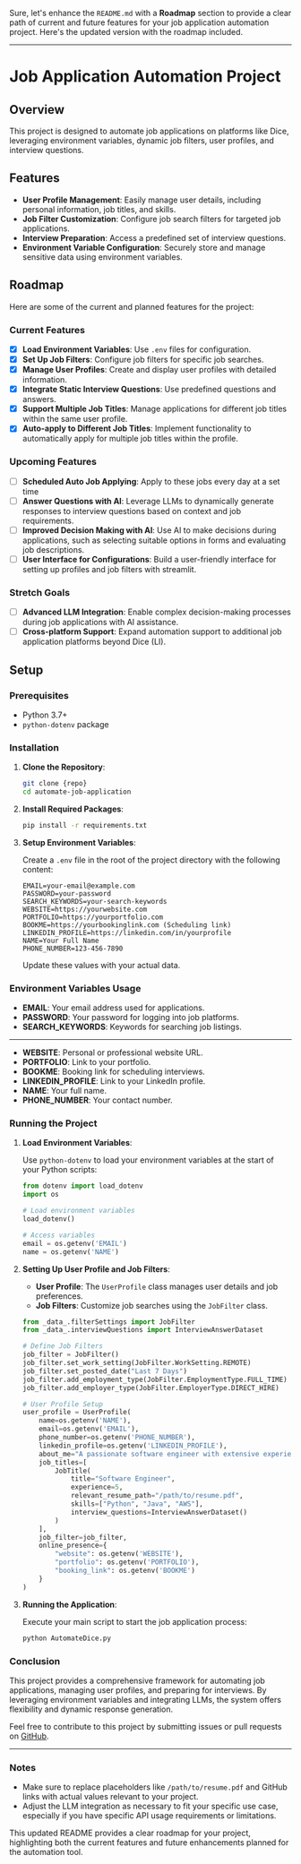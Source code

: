 Sure, let's enhance the `README.md` with a **Roadmap** section to provide a clear path of current and future features for your job application automation project. Here's the updated version with the roadmap included.

---

# Job Application Automation Project

## Overview

This project is designed to automate job applications on platforms like Dice, leveraging environment variables, dynamic job filters, user profiles, and interview questions.

## Features

- **User Profile Management**: Easily manage user details, including personal information, job titles, and skills.
- **Job Filter Customization**: Configure job search filters for targeted job applications.
- **Interview Preparation**: Access a predefined set of interview questions.
- **Environment Variable Configuration**: Securely store and manage sensitive data using environment variables.

## Roadmap

Here are some of the current and planned features for the project:

### Current Features

- [x] **Load Environment Variables**: Use `.env` files for configuration.
- [x] **Set Up Job Filters**: Configure job filters for specific job searches.
- [x] **Manage User Profiles**: Create and display user profiles with detailed information.
- [x] **Integrate Static Interview Questions**: Use predefined questions and answers.
- [x] **Support Multiple Job Titles**: Manage applications for different job titles within the same user profile.
- [x] **Auto-apply to Different Job Titles**: Implement functionality to automatically apply for multiple job titles within the profile.

### Upcoming Features
- [ ] **Scheduled Auto Job Applying**: Apply to these jobs every day at a set time
- [ ] **Answer Questions with AI**: Leverage LLMs to dynamically generate responses to interview questions based on context and job requirements.
- [ ] **Improved Decision Making with AI**: Use AI to make decisions during applications, such as selecting suitable options in forms and evaluating job descriptions.
- [ ] **User Interface for Configurations**: Build a user-friendly interface for setting up profiles and job filters with streamlit.

### Stretch Goals

- [ ] **Advanced LLM Integration**: Enable complex decision-making processes during job applications with AI assistance.
- [ ] **Cross-platform Support**: Expand automation support to additional job application platforms beyond Dice (LI).

## Setup

### Prerequisites

- Python 3.7+
- `python-dotenv` package

### Installation

1. **Clone the Repository**:

   ```bash
   git clone {repo}
   cd automate-job-application
   ```

2. **Install Required Packages**:

   ```bash
   pip install -r requirements.txt
   ```

3. **Setup Environment Variables**:

   Create a `.env` file in the root of the project directory with the following content:

   ```plaintext
   EMAIL=your-email@example.com
   PASSWORD=your-password
   SEARCH_KEYWORDS=your-search-keywords
   WEBSITE=https://yourwebsite.com
   PORTFOLIO=https://yourportfolio.com
   BOOKME=https://yourbookinglink.com (Scheduling link)
   LINKEDIN_PROFILE=https://linkedin.com/in/yourprofile
   NAME=Your Full Name
   PHONE_NUMBER=123-456-7890
   ```

   Update these values with your actual data.

### Environment Variables Usage

- **EMAIL**: Your email address used for applications.
- **PASSWORD**: Your password for logging into job platforms.
- **SEARCH_KEYWORDS**: Keywords for searching job listings.
--------------------------------------------------------------
- **WEBSITE**: Personal or professional website URL.
- **PORTFOLIO**: Link to your portfolio.
- **BOOKME**: Booking link for scheduling interviews.
- **LINKEDIN_PROFILE**: Link to your LinkedIn profile.
- **NAME**: Your full name.
- **PHONE_NUMBER**: Your contact number.

### Running the Project

1. **Load Environment Variables**:

   Use `python-dotenv` to load your environment variables at the start of your Python scripts:

   ```python
   from dotenv import load_dotenv
   import os

   # Load environment variables
   load_dotenv()

   # Access variables
   email = os.getenv('EMAIL')
   name = os.getenv('NAME')
   ```

2. **Setting Up User Profile and Job Filters**:

   - **User Profile**: The `UserProfile` class manages user details and job preferences.
   - **Job Filters**: Customize job searches using the `JobFilter` class.

   ```python
   from _data_.filterSettings import JobFilter
   from _data_.interviewQuestions import InterviewAnswerDataset

   # Define Job Filters
   job_filter = JobFilter()
   job_filter.set_work_setting(JobFilter.WorkSetting.REMOTE)
   job_filter.set_posted_date("Last 7 Days")
   job_filter.add_employment_type(JobFilter.EmploymentType.FULL_TIME)
   job_filter.add_employer_type(JobFilter.EmployerType.DIRECT_HIRE)

   # User Profile Setup
   user_profile = UserProfile(
       name=os.getenv('NAME'),
       email=os.getenv('EMAIL'),
       phone_number=os.getenv('PHONE_NUMBER'),
       linkedin_profile=os.getenv('LINKEDIN_PROFILE'),
       about_me="A passionate software engineer with extensive experience.",
       job_titles=[
           JobTitle(
               title="Software Engineer",
               experience=5,
               relevant_resume_path="/path/to/resume.pdf",
               skills=["Python", "Java", "AWS"],
               interview_questions=InterviewAnswerDataset()
           )
       ],
       job_filter=job_filter,
       online_presence={
           "website": os.getenv('WEBSITE'),
           "portfolio": os.getenv('PORTFOLIO'),
           "booking_link": os.getenv('BOOKME')
       }
   )
   ```

3. **Running the Application**:

   Execute your main script to start the job application process:

   ```bash
   python AutomateDice.py
   ```

### Conclusion

This project provides a comprehensive framework for automating job applications, managing user profiles, and preparing for interviews. By leveraging environment variables and integrating LLMs, the system offers flexibility and dynamic response generation.

Feel free to contribute to this project by submitting issues or pull requests on [GitHub](https://github.com/yourusername/automate-job-application).

---

### Notes

- Make sure to replace placeholders like `/path/to/resume.pdf` and GitHub links with actual values relevant to your project.
- Adjust the LLM integration as necessary to fit your specific use case, especially if you have specific API usage requirements or limitations.

This updated README provides a clear roadmap for your project, highlighting both the current features and future enhancements planned for the automation tool.